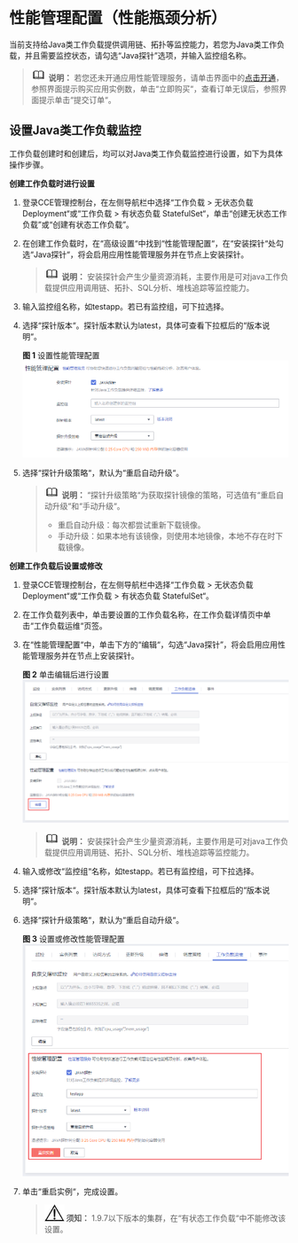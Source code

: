 # 性能管理配置（性能瓶颈分析）<a name="cce_01_0055"></a>

当前支持给Java类工作负载提供调用链、拓扑等监控能力，若您为Java类工作负载，并且需要监控状态，请勾选“Java探针”选项，并输入监控组名称。

>![](public_sys-resources/icon-note.gif) **说明：** 
>若您还未开通应用性能管理服务，请单击界面中的[点击开通](https://console.huaweicloud.com/apm/#/buy)，参照界面提示购买应用实例数，单击“立即购买“，查看订单无误后，参照界面提示单击“提交订单“。

## 设置Java类工作负载监控<a name="section62500100162257"></a>

工作负载创建时和创建后，均可以对Java类工作负载监控进行设置，如下为具体操作步骤。

**创建工作负载时进行设置**

1.  登录CCE管理控制台，在左侧导航栏中选择“工作负载 \> 无状态负载 Deployment“或“工作负载 \> 有状态负载 StatefulSet“，单击“创建无状态工作负载”或“创建有状态工作负载”。
2.  在创建工作负载时，在“高级设置“中找到“性能管理配置“，在“安装探针“处勾选“Java探针“，将会启用应用性能管理服务并在节点上安装探针。

    >![](public_sys-resources/icon-note.gif) **说明：** 
    >安装探针会产生少量资源消耗，主要作用是可对java工作负载提供应用调用链、拓扑、SQL分析、堆栈追踪等监控能力。

3.  输入监控组名称，如testapp。若已有监控组，可下拉选择。
4.  选择“探针版本“。探针版本默认为latest，具体可查看下拉框后的“版本说明“。

    **图 1**  设置性能管理配置<a name="fig17232183811491"></a>  
    ![](figures/设置性能管理配置.png "设置性能管理配置")

5.  选择“探针升级策略“，默认为“重启自动升级“。

    >![](public_sys-resources/icon-note.gif) **说明：** 
    >“探针升级策略“为获取探针镜像的策略，可选值有“重启自动升级“和“手动升级“。
    >-   重启自动升级：每次都尝试重新下载镜像。
    >-   手动升级：如果本地有该镜像，则使用本地镜像，本地不存在时下载镜像。


**创建工作负载后设置或修改**

1.  登录CCE管理控制台，在左侧导航栏中选择“工作负载 \> 无状态负载 Deployment“或“工作负载 \> 有状态负载 StatefulSet“。
2.  在工作负载列表中，单击要设置的工作负载名称，在工作负载详情页中单击“工作负载运维“页签。
3.  在“性能管理配置“中，单击下方的“编辑“，勾选“Java探针”，将会启用应用性能管理服务并在节点上安装探针。

    **图 2**  单击编辑后进行设置<a name="fig4370170103612"></a>  
    ![](figures/单击编辑后进行设置.png "单击编辑后进行设置")

    >![](public_sys-resources/icon-note.gif) **说明：** 
    >安装探针会产生少量资源消耗，主要作用是可对java工作负载提供应用调用链、拓扑、SQL分析、堆栈追踪等监控能力。

4.  输入或修改“监控组“名称，如testapp。若已有监控组，可下拉选择。
5.  选择“探针版本“。探针版本默认为latest，具体可查看下拉框后的“版本说明“。
6.  选择“探针升级策略“，默认为“重启自动升级“。

    **图 3**  设置或修改性能管理配置<a name="fig51151188390"></a>  
    ![](figures/设置或修改性能管理配置.png "设置或修改性能管理配置")

7.  单击“重启实例“，完成设置。

    >![](public_sys-resources/icon-notice.gif) **须知：** 
    >1.9.7以下版本的集群，在“有状态工作负载“中不能修改该设置。


